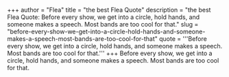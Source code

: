 +++
author = "Flea"
title = "the best Flea Quote"
description = "the best Flea Quote: Before every show, we get into a circle, hold hands, and someone makes a speech. Most bands are too cool for that."
slug = "before-every-show-we-get-into-a-circle-hold-hands-and-someone-makes-a-speech-most-bands-are-too-cool-for-that"
quote = '''Before every show, we get into a circle, hold hands, and someone makes a speech. Most bands are too cool for that.'''
+++
Before every show, we get into a circle, hold hands, and someone makes a speech. Most bands are too cool for that.
